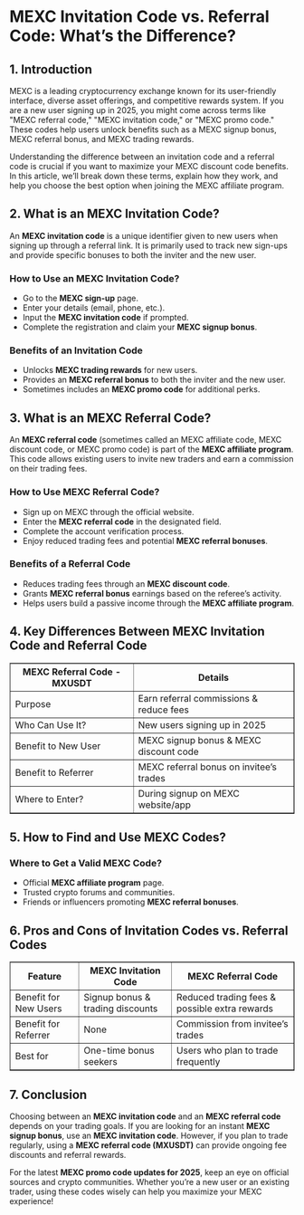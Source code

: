 <h1>MEXC Invitation Code vs. Referral Code: What’s the Difference?</h1>
<h2>1. Introduction</h2>
<p>MEXC is a leading cryptocurrency exchange known for its user-friendly interface, diverse asset offerings, and competitive rewards system. If you are a new user signing up in 2025, you might come across terms like "MEXC referral code," "MEXC invitation code," or "MEXC promo code." These codes help users unlock benefits such as a MEXC signup bonus, MEXC referral bonus, and MEXC trading rewards.</p>
<p>Understanding the difference between an invitation code and a referral code is crucial if you want to maximize your MEXC discount code benefits. In this article, we’ll break down these terms, explain how they work, and help you choose the best option when joining the MEXC affiliate program.</p>

<h2>2. What is an MEXC Invitation Code?</h2>
<p>An <strong>MEXC invitation code</strong> is a unique identifier given to new users when signing up through a referral link. It is primarily used to track new sign-ups and provide specific bonuses to both the inviter and the new user.</p>

<h3>How to Use an MEXC Invitation Code?</h3>
<ul>
    <li>Go to the <strong>MEXC sign-up</strong> page.</li>
    <li>Enter your details (email, phone, etc.).</li>
    <li>Input the <strong>MEXC invitation code</strong> if prompted.</li>
    <li>Complete the registration and claim your <strong>MEXC signup bonus</strong>.</li>
</ul>

<h3>Benefits of an Invitation Code</h3>
<ul>
    <li>Unlocks <strong>MEXC trading rewards</strong> for new users.</li>
    <li>Provides an <strong>MEXC referral bonus</strong> to both the inviter and the new user.</li>
    <li>Sometimes includes an <strong>MEXC promo code</strong> for additional perks.</li>
</ul>

<h2>3. What is an MEXC Referral Code?</h2>
<p>An <strong>MEXC referral code</strong> (sometimes called an MEXC affiliate code, MEXC discount code, or MEXC promo code) is part of the <strong>MEXC affiliate program</strong>. This code allows existing users to invite new traders and earn a commission on their trading fees.</p>

<h3>How to Use MEXC Referral Code?</h3>
<ul>
    <li>Sign up on MEXC through the official website.</li>
    <li>Enter the <strong>MEXC referral code</strong> in the designated field.</li>
    <li>Complete the account verification process.</li>
    <li>Enjoy reduced trading fees and potential <strong>MEXC referral bonuses</strong>.</li>
</ul>

<h3>Benefits of a Referral Code</h3>
<ul>
    <li>Reduces trading fees through an <strong>MEXC discount code</strong>.</li>
    <li>Grants <strong>MEXC referral bonus</strong> earnings based on the referee’s activity.</li>
    <li>Helps users build a passive income through the <strong>MEXC affiliate program</strong>.</li>
</ul>

<h2>4. Key Differences Between MEXC Invitation Code and Referral Code</h2>
<table border="1">
    <tr>
        <th>MEXC Referral Code - MXUSDT</th>
        <th>Details</th>
    </tr>
    <tr>
        <td>Purpose</td>
        <td>Earn referral commissions & reduce fees</td>
    </tr>
    <tr>
        <td>Who Can Use It?</td>
        <td>New users signing up in 2025</td>
    </tr>
    <tr>
        <td>Benefit to New User</td>
        <td>MEXC signup bonus & MEXC discount code</td>
    </tr>
    <tr>
        <td>Benefit to Referrer</td>
        <td>MEXC referral bonus on invitee’s trades</td>
    </tr>
    <tr>
        <td>Where to Enter?</td>
        <td>During signup on MEXC website/app</td>
    </tr>
</table>

<h2>5. How to Find and Use MEXC Codes?</h2>
<h3>Where to Get a Valid MEXC Code?</h3>
<ul>
    <li>Official <strong>MEXC affiliate program</strong> page.</li>
    <li>Trusted crypto forums and communities.</li>
    <li>Friends or influencers promoting <strong>MEXC referral bonuses</strong>.</li>
</ul>

<h2>6. Pros and Cons of Invitation Codes vs. Referral Codes</h2>
<table border="1">
    <tr>
        <th>Feature</th>
        <th>MEXC Invitation Code</th>
        <th>MEXC Referral Code</th>
    </tr>
    <tr>
        <td>Benefit for New Users</td>
        <td>Signup bonus & trading discounts</td>
        <td>Reduced trading fees & possible extra rewards</td>
    </tr>
    <tr>
        <td>Benefit for Referrer</td>
        <td>None</td>
        <td>Commission from invitee’s trades</td>
    </tr>
    <tr>
        <td>Best for</td>
        <td>One-time bonus seekers</td>
        <td>Users who plan to trade frequently</td>
    </tr>
</table>

<h2>7. Conclusion</h2>
<p>Choosing between an <strong>MEXC invitation code</strong> and an <strong>MEXC referral code</strong> depends on your trading goals. If you are looking for an instant <strong>MEXC signup bonus</strong>, use an <strong>MEXC invitation code</strong>. However, if you plan to trade regularly, using a <strong>MEXC referral code (MXUSDT)</strong> can provide ongoing fee discounts and referral rewards.</p>
<p>For the latest <strong>MEXC promo code updates for 2025</strong>, keep an eye on official sources and crypto communities. Whether you’re a new user or an existing trader, using these codes wisely can help you maximize your MEXC experience!</p>
